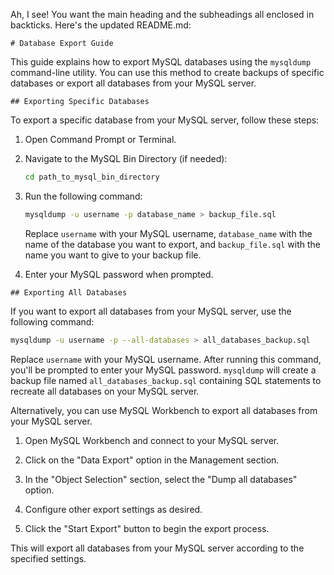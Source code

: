 Ah, I see! You want the main heading and the subheadings all enclosed in backticks. Here's the updated README.md:


`# Database Export Guide`

This guide explains how to export MySQL databases using the `mysqldump` command-line utility. You can use this method to create backups of specific databases or export all databases from your MySQL server.

`## Exporting Specific Databases`

To export a specific database from your MySQL server, follow these steps:

1. Open Command Prompt or Terminal.

2. Navigate to the MySQL Bin Directory (if needed):
   ```sh
   cd path_to_mysql_bin_directory
   ```

3. Run the following command:
   ```sh
   mysqldump -u username -p database_name > backup_file.sql
   ```
   Replace `username` with your MySQL username, `database_name` with the name of the database you want to export, and `backup_file.sql` with the name you want to give to your backup file.

4. Enter your MySQL password when prompted.

`## Exporting All Databases`

If you want to export all databases from your MySQL server, use the following command:

```sh
mysqldump -u username -p --all-databases > all_databases_backup.sql
```

Replace `username` with your MySQL username. After running this command, you'll be prompted to enter your MySQL password. `mysqldump` will create a backup file named `all_databases_backup.sql` containing SQL statements to recreate all databases on your MySQL server.

Alternatively, you can use MySQL Workbench to export all databases from your MySQL server.

1. Open MySQL Workbench and connect to your MySQL server.

2. Click on the "Data Export" option in the Management section.

3. In the "Object Selection" section, select the "Dump all databases" option.

4. Configure other export settings as desired.

5. Click the "Start Export" button to begin the export process.

This will export all databases from your MySQL server according to the specified settings.
```